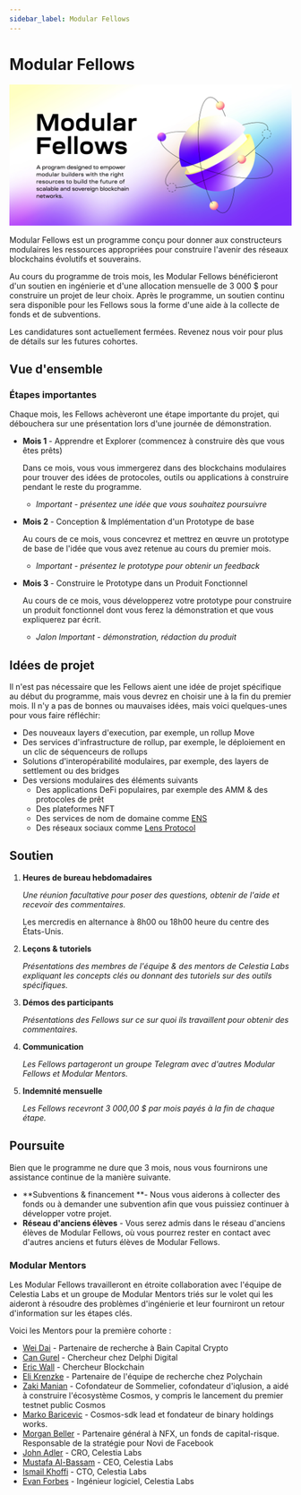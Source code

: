 ```yaml
---
sidebar_label: Modular Fellows
---
```


# Modular Fellows

![Modular Fellows](/img/modular_fellows.jpg)

Modular Fellows est un programme conçu pour donner aux constructeurs modulaires les ressources appropriées pour construire l'avenir des réseaux blockchains évolutifs et souverains.

Au cours du programme de trois mois, les Modular Fellows bénéficieront d'un soutien en ingénierie et d'une allocation mensuelle de 3 000 $ pour construire un projet de leur choix. Après le programme, un soutien continu sera disponible pour les Fellows sous la forme d'une aide à la collecte de fonds et de subventions.

Les candidatures sont actuellement fermées. Revenez nous voir pour plus de détails sur les futures cohortes.

## Vue d'ensemble

### Étapes importantes

Chaque mois, les Fellows achèveront une étape importante du projet, qui débouchera sur une présentation lors d'une journée de démonstration.

- **Mois 1** - Apprendre et Explorer (commencez à construire dès que vous êtes prêts)

  Dans ce mois, vous vous immergerez dans des blockchains modulaires pour trouver des idées de protocoles, outils ou applications à construire pendant le reste du programme.

  - *Important - présentez une idée que vous souhaitez poursuivre*

- **Mois 2** - Conception & Implémentation d'un Prototype de base

  Au cours de ce mois, vous concevrez et mettrez en œuvre un prototype de base de l'idée que vous avez retenue au cours du premier mois.

  - *Important - présentez le prototype pour obtenir un feedback*

- **Mois 3** - Construire le Prototype dans un Produit Fonctionnel

  Au cours de ce mois, vous développerez votre prototype pour construire un produit fonctionnel dont vous ferez la démonstration et que vous expliquerez par écrit.

  - *Jalon Important - démonstration, rédaction du produit*

## Idées de projet

Il n'est pas nécessaire que les Fellows aient une idée de projet spécifique au début du programme, mais vous devrez en choisir une à la fin du premier mois. Il n'y a pas de bonnes ou mauvaises idées, mais voici quelques-unes pour vous faire réfléchir:

- Des nouveaux layers d'execution, par exemple, un rollup Move
- Des services d'infrastructure de rollup, par exemple, le déploiement en un clic de séquenceurs de rollups
- Solutions d'interopérabilité modulaires, par exemple, des layers de settlement ou des bridges
- Des versions modulaires des éléments suivants
  - Des applications DeFi populaires, par exemple des AMM & des protocoles de prêt
  - Des plateformes NFT
  - Des services de nom de domaine comme [ENS](https://etherscan.io/token/0xC18360217D8F7Ab5e7c516566761Ea12Ce7F9D72#code)
  - Des réseaux sociaux comme [Lens Protocol](https://lens.xyz/)

## Soutien

1. **Heures de bureau hebdomadaires**

    *Une réunion facultative pour poser des questions, obtenir de l'aide et recevoir des commentaires.*

    Les mercredis en alternance à 8h00 ou 18h00 heure du centre des États-Unis.

2. **Leçons & tutoriels**

    *Présentations des membres de l'équipe & des mentors de Celestia Labs expliquant les concepts clés ou donnant des tutoriels sur des outils spécifiques.*

3. **Démos des participants**

    *Présentations des Fellows sur ce sur quoi ils travaillent pour obtenir des commentaires.*

4. **Communication**

    *Les Fellows partageront un groupe Telegram avec d'autres Modular Fellows et Modular Mentors.*

5. **Indemnité mensuelle**

    *Les Fellows recevront 3 000,00 $ par mois payés à la fin de chaque étape.*

## Poursuite

Bien que le programme ne dure que 3 mois, nous vous fournirons une assistance continue de la manière suivante.

- **Subventions & financement **- Nous vous aiderons à collecter des fonds ou à demander une subvention afin que vous puissiez continuer à développer votre projet.
- **Réseau d'anciens élèves** - Vous serez admis dans le réseau d'anciens élèves de Modular Fellows, où vous pourrez rester en contact avec d'autres anciens et futurs élèves de Modular Fellows.

### Modular Mentors

Les Modular Fellows travailleront en étroite collaboration avec l'équipe de Celestia Labs et un groupe de Modular Mentors triés sur le volet qui les aideront à résoudre des problèmes d'ingénierie et leur fourniront un retour d'information sur les étapes clés.

Voici les Mentors pour la première cohorte :

- [Wei Dai](https://twitter.com/_weidai) - Partenaire de recherche à Bain Capital Crypto
- [Can Gurel](https://twitter.com/CannnGurel) - Chercheur chez Delphi Digital
- [Eric Wall](https://twitter.com/ercwl) - Chercheur Blockchain
- [Eli Krenzke](https://twitter.com/eKRENZKE) - Partenaire de l'équipe de recherche chez Polychain
- [Zaki Manian](https://twitter.com/zmanian) - Cofondateur de Sommelier, cofondateur d'iqlusion, a aidé à construire l'écosystème Cosmos, y compris le lancement du premier testnet public Cosmos
- [Marko Baricevic](https://twitter.com/mark0baricevic) - Cosmos-sdk lead et fondateur de binary holdings works.
- [Morgan Beller](https://twitter.com/beller) - Partenaire général à NFX, un fonds de capital-risque. Responsable de la stratégie pour Novi de Facebook
- [John Adler](https://twitter.com/jadler0) - CRO, Celestia Labs
- [Mustafa Al-Bassam](https://twitter.com/musalbas) - CEO, Celestia Labs
- [Ismail Khoffi](https://twitter.com/KreuzUQuer) - CTO, Celestia Labs
- [Evan Forbes](https://twitter.com/evansforbes) - Ingénieur logiciel, Celestia Labs
